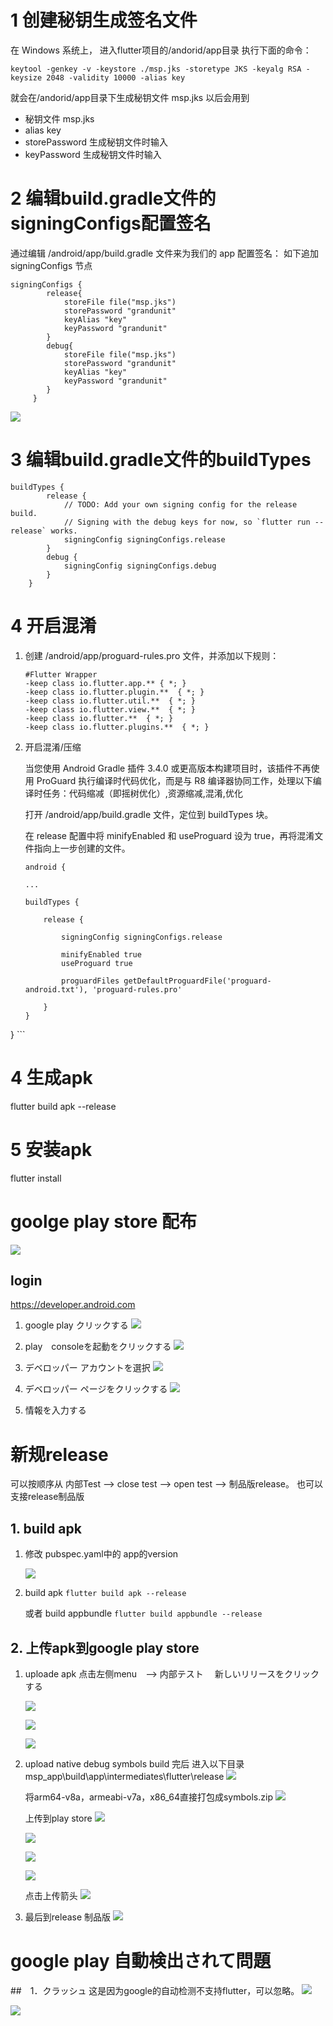 # 1 创建秘钥生成签名文件

在 Windows 系统上，
进入flutter项目的/andorid/app目录
执行下面的命令：
```
keytool -genkey -v -keystore ./msp.jks -storetype JKS -keyalg RSA -keysize 2048 -validity 10000 -alias key
```
就会在/andorid/app目录下生成秘钥文件 msp.jks
以后会用到
* 秘钥文件 msp.jks
* alias key
* storePassword 生成秘钥文件时输入
* keyPassword 生成秘钥文件时输入

# 2 编辑build.gradle文件的signingConfigs配置签名

通过编辑 /android/app/build.gradle 文件来为我们的 app 配置签名：
如下追加signingConfigs 节点
```
signingConfigs {
        release{
            storeFile file("msp.jks")
            storePassword "grandunit"
            keyAlias "key"
            keyPassword "grandunit"
        }
        debug{
            storeFile file("msp.jks")
            storePassword "grandunit"
            keyAlias "key"
            keyPassword "grandunit"
        }
     }
```


![](img\2021-01-12-15-25-11.png)

# 3 编辑build.gradle文件的buildTypes
```
buildTypes {
        release {
            // TODO: Add your own signing config for the release build.
            // Signing with the debug keys for now, so `flutter run --release` works.
            signingConfig signingConfigs.release
        }
        debug {
            signingConfig signingConfigs.debug
        }
    }
```

# 4 开启混淆

1. 创建 /android/app/proguard-rules.pro 文件，并添加以下规则：

    ```
    #Flutter Wrapper
    -keep class io.flutter.app.** { *; }
    -keep class io.flutter.plugin.**  { *; }
    -keep class io.flutter.util.**  { *; }
    -keep class io.flutter.view.**  { *; }
    -keep class io.flutter.**  { *; }
    -keep class io.flutter.plugins.**  { *; }
    ```

2. 开启混淆/压缩

    当您使用 Android Gradle 插件 3.4.0 或更高版本构建项目时，该插件不再使用 ProGuard 执行编译时代码优化，而是与 R8 编译器协同工作，处理以下编译时任务：代码缩减（即摇树优化）,资源缩减,混淆,优化
   
   打开 /android/app/build.gradle 文件，定位到 buildTypes 块。

   在 release  配置中将 minifyEnabled  和 useProguard  设为 true，再将混淆文件指向上一步创建的文件。

    ```
    android {

    ...

    buildTypes {

        release {

            signingConfig signingConfigs.release

            minifyEnabled true
            useProguard true

            proguardFiles getDefaultProguardFile('proguard-android.txt'), 'proguard-rules.pro'

        }
    }
}
    ```


# 4 生成apk
flutter build apk --release

# 5 安装apk
flutter install

# goolge play store 配布

![](img\2021-03-01-17-33-04.png)

## login 
https://developer.android.com

1. google play クリックする
   ![](img\2021-03-01-16-41-02.png)

2. play　consoleを起動をクリックする
   ![](img\2021-03-01-16-42-40.png)

3. デベロッパー アカウントを選択
   ![](img\2021-03-01-16-43-21.png)

4. デベロッパー ページをクリックする
   ![](img\2021-03-01-16-44-02.png)

5. 情報を入力する
   

# 新规release

可以按顺序从 内部Test -->  close test --> open test --> 制品版release。
也可以支接release制品版

## 1. build apk
1. 修改 pubspec.yaml中的 app的version

    ![](img\2021-03-11-12-17-57.png)

2. build apk
   `flutter build apk --release`

   或者 build appbundle
   `flutter build appbundle --release`

## 2. 上传apk到google play store
1. uploade apk
   点击左侧menu　--> 内部テスト　
   新しいリリースをクリックする

   ![](img\2021-03-11-12-34-04.png)

   ![](img\2021-03-11-12-41-03.png)

   ![](img\2021-03-11-12-40-31.png)

2. upload native debug symbols
   build 完后 进入以下目录
   msp_app\build\app\intermediates\flutter\release
    ![](img\2021-04-14-19-19-08.png)

   将arm64-v8a，armeabi-v7a，x86_64直接打包成symbols.zip
   ![](img\2021-04-14-19-08-54.png)

   上传到play store 
   ![](img\2021-04-14-19-10-02.png)

   ![](img\2021-04-14-19-10-27.png)

   ![](img\2021-04-14-19-11-26.png)
    
   ![](img\2021-03-15-22-51-26.png)
    
   点击上传箭头
   ![](img\2021-04-14-19-12-06.png)

3. 最后到release 制品版
   ![](img\2021-04-14-19-17-57.png)



# google play 自動検出されて問題

##　1．クラッシュ
这是因为google的自动检测不支持flutter，可以忽略。
![](img\2021-03-15-22-50-48.png)

![](img\2021-03-15-22-51-09.png)


 